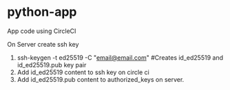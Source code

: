 # python-app
 App code using CircleCI

On Server create ssh key
1. ssh-keygen -t ed25519 -C "email@email.com" #Creates id_ed25519 and id_ed25519.pub key pair
2. Add id_ed25519 content to ssh key on circle ci
3. Add id_ed25519.pub content to authorized_keys on server.